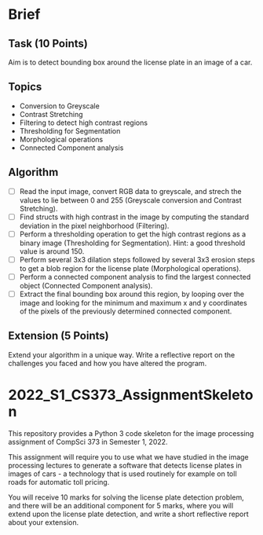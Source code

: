 # Brief

## Task (10 Points) 

Aim is to detect bounding box around the license plate in an image of a car.

## Topics

- Conversion to Greyscale
- Contrast Stretching
- Filtering to detect high contrast regions
- Thresholding for Segmentation
- Morphological operations
- Connected Component analysis

## Algorithm

- [ ] Read the input image, convert RGB data to greyscale, and strech the values to lie between 0 and 255 (Greyscale conversion and Contrast Stretching).
- [ ] Find structs with high contrast in the image by computing the standard deviation in the pixel neighborhood (Filtering).
- [ ] Perform a thresholding operation to get the high contrast regions as a binary image (Thresholding for Segmentation). Hint: a good threshold value is around 150.
- [ ] Perform several 3x3 dilation steps followed by several 3x3 erosion steps to get a blob region for the license plate (Morphological operations).
- [ ] Perform a connected component analysis to find the largest connected object (Connected Component analysis).
- [ ] Extract the final bounding box around this region, by looping over the image and looking for the minimum and maximum x and y coordinates of the pixels of the previously determined connected component.

## Extension (5 Points)

Extend your algorithm in a unique way. Write a reflective report on the challenges you faced and how you have altered the program.

# 2022_S1_CS373_AssignmentSkeleton

This repository provides a Python 3 code skeleton for the image processing assignment of CompSci 373 in Semester 1, 2022.

This assignment will require you to use what we have studied in the image processing lectures to generate a software that detects license plates in images of cars - a technology that is used routinely for example on toll roads for automatic toll pricing.

You will receive 10 marks for solving the license plate detection problem, and there will be an additional component for 5 marks, where you will extend upon the license plate detection, and write a short reflective report about your extension.


